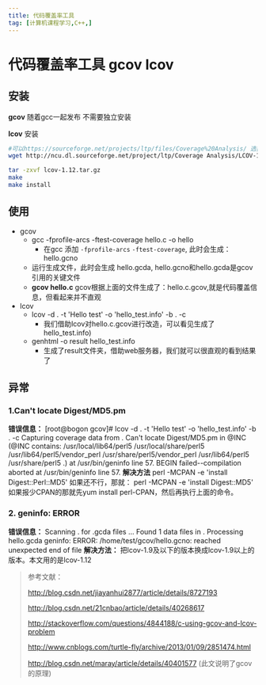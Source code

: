 ```yaml
---
title: 代码覆盖率工具
tag: [计算机课程学习,C++,]
---
```

# 代码覆盖率工具 gcov lcov

## 安装

**gcov** 随着gcc一起发布 不需要独立安装

**lcov** 安装

```sh
#可以https://sourceforge.net/projects/ltp/files/Coverage%20Analysis/ 选择版本
wget http://ncu.dl.sourceforge.net/project/ltp/Coverage Analysis/LCOV-1.12/lcov-1.12.tar.gz

tar -zxvf lcov-1.12.tar.gz 
make
make install
```

## 使用

* gcov
  * gcc -fprofile-arcs -ftest-coverage hello.c -o hello 
    * 在gcc 添加 `-fprofile-arcs` `-ftest-coverage`, 此时会生成：hello.gcno
  * 运行生成文件，此时会生成  hello.gcda, hello.gcno和hello.gcda是gcov引用的关键文件
  * **gcov hello.c**  gcov根据上面的文件生成了：hello.c.gcov,就是代码覆盖信息，但看起来并不直观
* lcov
  * lcov -d . -t 'Hello test' -o 'hello_test.info' -b . -c
    * 我们借助lcov对hello.c.gcov进行改造，可以看见生成了hello_test.info)
  * genhtml -o result hello_test.info
    * 生成了result文件夹，借助web服务器，我们就可以很直观的看到结果了

## 异常

### 1.Can't locate Digest/MD5.pm
**错误信息：**
[root@bogon gcov]# lcov -d . -t 'Hello test' -o 'hello_test.info' -b . -c
Capturing coverage data from .
Can't locate Digest/MD5.pm in @INC (@INC contains: /usr/local/lib64/perl5 /usr/local/share/perl5 /usr/lib64/perl5/vendor_perl /usr/share/perl5/vendor_perl /usr/lib64/perl5 /usr/share/perl5 .) at /usr/bin/geninfo line 57.
BEGIN failed--compilation aborted at /usr/bin/geninfo line 57.
**解决方法**
perl -MCPAN -e 'install Digest::Perl::MD5'
如果还不行，那就：
perl -MCPAN -e 'install Digest::MD5'
如果报少CPAN的那就先yum install perl-CPAN，然后再执行上面的命令。

### 2. geninfo: ERROR
**错误信息：**
Scanning . for .gcda files ...
Found 1 data files in .
Processing hello.gcda
geninfo: ERROR: /home/test/gcov/hello.gcno: reached unexpected end of file
**解决方法：**
把lcov-1.9及以下的版本换成lcov-1.9以上的版本。本文用的是lcov-1.12

> 参考文献：
>
> http://blog.csdn.net/jiayanhui2877/article/details/8727193
>
> http://blog.csdn.net/21cnbao/article/details/40268617
>
> http://stackoverflow.com/questions/4844188/c-using-gcov-and-lcov-problem
>
> http://www.cnblogs.com/turtle-fly/archive/2013/01/09/2851474.html
>
> http://blog.csdn.net/maray/article/details/40401577  (此文说明了gcov的原理)
>
>  	

